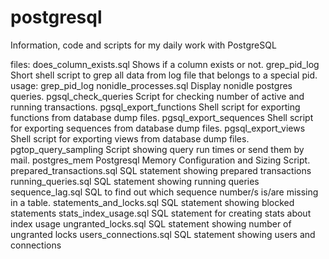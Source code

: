 postgresql
==========
Information, code and scripts for my daily work with PostgreSQL

files:
does_column_exists.sql		Shows if a column exists or not.
grep_pid_log			Short shell script to grep all data from log file that belongs to a special pid.
				usage: grep_pid_log <UID>
nonidle_processes.sql		Display nonidle postgres queries.
pgsql_check_queries		Script for checking number of active and running transactions.
pgsql_export_functions		Shell script for exporting functions from database dump files.
pgsql_export_sequences		Shell script for exporting sequences from database dump files.
pgsql_export_views		Shell script for exporting views from database dump files.
pgtop_query_sampling		Script showing query run times or send them by mail.
postgres_mem			Postgresql Memory Configuration and Sizing Script.
prepared_transactions.sql       SQL statement showing prepared transactions
running_queries.sql             SQL statement showing running queries
sequence_lag.sql		SQL to find out which sequence number/s is/are missing in a table.
statements_and_locks.sql        SQL statement showing blocked statements
stats_index_usage.sql           SQL statement for creating stats about index usage
ungranted_locks.sql             SQL statement showing number of ungranted locks
users_connections.sql           SQL statement showing users and connections
